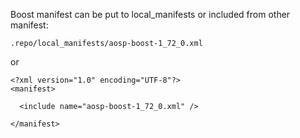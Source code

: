 Boost manifest can be put to local_manifests or included from other manifest:
```
.repo/local_manifests/aosp-boost-1_72_0.xml
```
or
```
<?xml version="1.0" encoding="UTF-8"?>
<manifest>

  <include name="aosp-boost-1_72_0.xml" />

</manifest>
```
